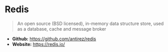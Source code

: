 # Redis
> An open source (BSD licensed), in-memory data structure store, used as a database, cache and message broker

* **Github:** https://github.com/antirez/redis
* **Website:** https://redis.io/